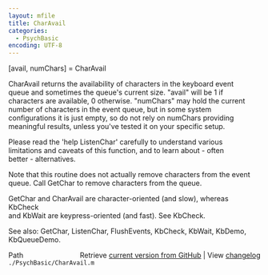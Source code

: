 ```yaml
---
layout: mfile
title: CharAvail
categories:
  - PsychBasic
encoding: UTF-8
---
```


[avail, numChars] = CharAvail  

CharAvail returns the availability of characters in the keyboard event  
queue and sometimes the queue's current size. "avail" will be 1 if  
characters are available, 0 otherwise.  "numChars" may hold the current  
number of characters in the event queue, but in some system  
configurations it is just empty, so do not rely on numChars providing  
meaningful results, unless you've tested it on your specific setup.  

Please read the 'help ListenChar' carefully to understand various  
limitations and caveats of this function, and to learn about - often  
better - alternatives.  

Note that this routine does not actually remove characters from the event  
queue. Call GetChar to remove characters from the queue.  

GetChar and CharAvail are character-oriented (and slow), whereas KbCheck  
and KbWait are keypress-oriented (and fast). See KbCheck.  

See also: GetChar, ListenChar, FlushEvents, KbCheck, KbWait, KbDemo,  
KbQueueDemo.  


<div class="code_header" style="text-align:right;">
  <span style="float:left;">Path&nbsp;&nbsp;</span> <span class="counter">Retrieve <a href=
  "https://raw.github.com/Psychtoolbox-3/Psychtoolbox-3/beta/./PsychBasic/CharAvail.m">current version from GitHub</a> | View <a href=
  "https://github.com/Psychtoolbox-3/Psychtoolbox-3/commits/beta/./PsychBasic/CharAvail.m">changelog</a></span>
</div>
<div class="code">
  <code>./PsychBasic/CharAvail.m</code>
</div>

